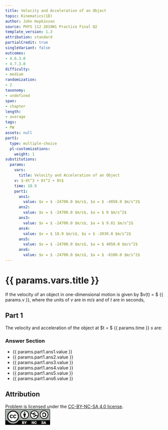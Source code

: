 ```yaml
---
title: Velocity and Acceleration of an Object
topic: Kinematics(1D)
author: John Hopkinson
source: PHYS 112 2019W1 Practice Final Q2
template_version: 1.3
attribution: standard
partialCredit: true
singleVariant: false
outcomes:
- 4.6.3.0
- 4.7.3.0
difficulty:
- medium
randomization:
- 2
taxonomy:
- undefined
span:
- chapter
length:
- average
tags:
- PW
assets: null
part1:
  type: multiple-choice
  pl-customizations:
    weight: 1
substitutions:
  params:
    vars:
      title: Velocity and Acceleration of an Object
    v: $-4t^3 + 6t^2 + 8t$
    time: 18.9
    part1:
      ans1:
        value: $v = $ -24700.0 $m/s$, $a = $ -4050.0 $m/s^2$
      ans2:
        value: $v = $ -24700.0 $m/s$, $a = $ 0 $m/s^2$
      ans3:
        value: $v = $ -24700.0 $m/s$, $a = $ 9.81 $m/s^2$
      ans4:
        value: $v = $ 18.9 $m/s$, $a = $ -2030.0 $m/s^2$
      ans5:
        value: $v = $ -24700.0 $m/s$, $a = $ 4050.0 $m/s^2$
      ans6:
        value: $v = $ -24700.0 $m/s$, $a = $ -8100.0 $m/s^2$
---
```

# {{ params.vars.title }}
If the velocity of an object in one-dimensional motion is given by $v(t) = $ {{ params.v }}, where the units of $v$ are in $m/s$ and of $t$ are in seconds,

## Part 1

The velocity and acceleration of the object at $t = $ {{ params.time }} $s$ are:

### Answer Section

- {{ params.part1.ans1.value }}
- {{ params.part1.ans2.value }}
- {{ params.part1.ans3.value }}
- {{ params.part1.ans4.value }}
- {{ params.part1.ans5.value }}
- {{ params.part1.ans6.value }}

## Attribution

Problem is licensed under the [CC-BY-NC-SA 4.0 license](https://creativecommons.org/licenses/by-nc-sa/4.0/).<br> ![The Creative Commons 4.0 license requiring attribution-BY, non-commercial-NC, and share-alike-SA license.](https://raw.githubusercontent.com/firasm/bits/master/by-nc-sa.png)